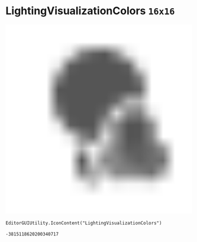# LightingVisualizationColors `16x16`
<img src="/img/LightingVisualizationColors.png" width=512 height=512>

``` CSharp
EditorGUIUtility.IconContent("LightingVisualizationColors")
```
```
-3815118620200340717
```
